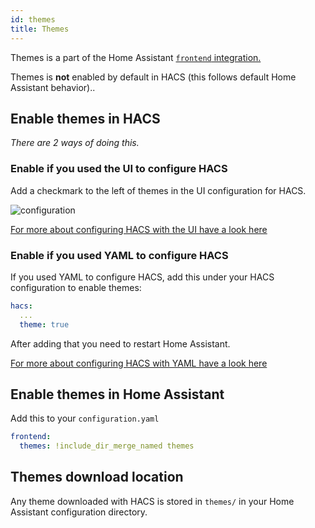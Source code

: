 ```yaml
---
id: themes
title: Themes
---
```


Themes is a part of the Home Assistant [`frontend` integration.](https://www.home-assistant.io/integrations/frontend/)

Themes is **not** enabled by default in HACS (this follows default Home Assistant behavior)..

## Enable themes in HACS

_There are 2 ways of doing this._

### Enable if you used the UI to configure HACS

Add a checkmark to the left of themes in the UI configuration for HACS.

![configuration](/img/conf4.png)

[For more about configuring HACS with the UI have a look here](configuration/basic.md)

### Enable if you used YAML to configure HACS

If you used YAML to configure HACS, add this under your HACS configuration to enable themes:

```yaml
hacs:
  ...
  theme: true
```

After adding that you need to restart Home Assistant.

[For more about configuring HACS with YAML have a look here](configuration/legacy.md)

## Enable themes in Home Assistant

Add this to your `configuration.yaml`

```yaml
frontend:
  themes: !include_dir_merge_named themes
```

## Themes download location

Any theme downloaded with HACS is stored in `themes/` in your Home Assistant configuration directory.

